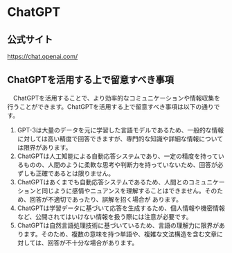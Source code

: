 # ChatGPT
## 公式サイト
https://chat.openai.com/

## ChatGPTを活用する上で留意すべき事項

　ChatGPTを活用することで、より効率的なコミュニケーションや情報収集を行うことができます。ChatGPTを活用する上で留意すべき事項は以下の通りです。
1. GPT-3は大量のデータを元に学習した言語モデルであるため、一般的な情報に対しては高い精度で回答できますが、専門的な知識や詳細な情報については限界があります。
2. ChatGPTは人工知能による自動応答システムであり、一定の精度を持っているものの、人間のように柔軟な思考や判断力を持っていないため、回答が必ずしも正確であるとは限りません。
3. ChatGPTはあくまでも自動応答システムであるため、人間とのコミュニケーションと同じように感情やニュアンスを理解することはできません。そのため、回答が不適切であったり、誤解を招く場合が
あります。
4. ChatGPTは学習データに基づいて応答を生成するため、個人情報や機密情報など、公開されてはいけない情報を扱う際には注意が必要です。
5. ChatGPTは自然言語処理技術に基づいているため、言語の理解力に限界があります。そのため、複数の意味を持つ単語や、複雑な文法構造を含む文章に対しては、回答が不十分な場合があります。
